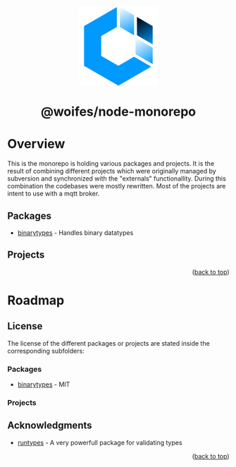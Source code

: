 <div id="top"></div>

<br>
<div align="center">
  <a href="https://github.com/woifes/@woifes/monorepo">
    <img src="images/woifeslogo.svg" alt="Logo" width="180" height="180">
  </a>
</div>
<h1 align="center">@woifes/node-monorepo</h3>

# Overview
This is the monorepo is holding various packages and projects. It is the result of combining different projects which were originally managed by subversion and synchronized with the "externals" functionallity. During this combination the codebases were mostly rewritten. Most of the projects are intent to use with a mqtt broker.

## Packages
* [binarytypes](/packages/binarytypes/) - Handles binary datatypes

## Projects

<p align="right">(<a href="#top">back to top</a>)</p>

# Roadmap

## License

The license of the different packages or projects are stated inside the corresponding subfolders:

### Packages
* [binarytypes](/packages/binarytypes/) - MIT

### Projects

<!-- ACKNOWLEDGMENTS -->
## Acknowledgments

* [runtypes](https://github.com/pelotom/runtypes) - A very powerfull package for validating types

<p align="right">(<a href="#top">back to top</a>)</p>
